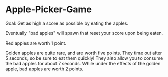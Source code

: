 # Apple-Picker-Game
Goal: Get as high a score as possible by eating the apples.

Eventually "bad apples" will spawn that reset your score upon being eaten.

Red apples are worth 1 point.

Golden apples are quite rare, and are worth five points. They time out after 5 seconds, so be sure to eat them quickly! They also allow you to consume the bad apples for about 7 seconds. While under the effects of the golden apple, bad apples are worth 2 points.  
